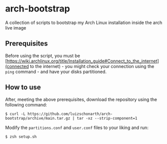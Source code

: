 # arch-bootstrap

A collection of scripts to bootstrap my Arch Linux installation inside the arch live image

## Prerequisites

Before using the script, you must be [https://wiki.archlinux.org/title/Installation_guide#Connect_to_the_internet](connected to the internet) - you might check your connection using the `ping` command - and have your disks partitioned.

## How to use

After, meeting the above prerequisites, download the repository using the following command:

```
$ curl -L https://github.com/luizschonarth/arch-bootstrap/archive/main.tar.gz | tar -xz --strip-component=1
```

Modify the `partitions.conf` and `user.conf` files to your liking and run:

```
$ zsh setup.sh
```
